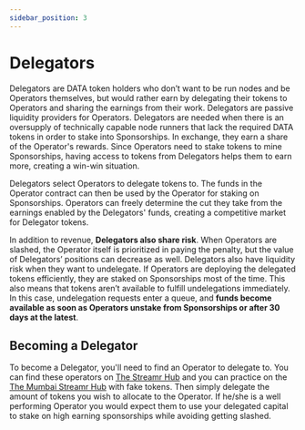 ```yaml
---
sidebar_position: 3
---
```


# Delegators
Delegators are DATA token holders who don’t want to be run nodes and be Operators themselves, but would rather earn by delegating their tokens to Operators and sharing the earnings from their work. Delegators are passive liquidity providers for Operators. Delegators are needed when there is an oversupply of technically capable node runners that lack the required DATA tokens in order to stake into Sponsorships. In exchange, they earn a share of the Operator's rewards. Since Operators need to stake tokens to mine Sponsorships, having access to tokens from Delegators helps them to earn more, creating a win-win situation.

Delegators select Operators to delegate tokens to. The funds in the Operator contract can then be used by the Operator for staking on Sponsorships. Operators can freely determine the cut they take from the earnings enabled by the Delegators' funds, creating a competitive market for Delegator tokens.

In addition to revenue, **Delegators also share risk**. When Operators are slashed, the Operator itself is prioritized in paying the penalty, but the value of Delegators’ positions can decrease as well. Delegators also have liquidity risk when they want to undelegate. If Operators are deploying the delegated tokens efficiently, they are staked on Sponsorships most of the time. This also means that tokens aren’t available to fulfill undelegations immediately. In this case, undelegation requests enter a queue, and **funds become available as soon as Operators unstake from Sponsorships or after 30 days at the latest**.

## Becoming a Delegator
To become a Delegator, you'll need to find an Operator to delegate to. You can find these operators on [The Streamr Hub](https://streamr.network/hub) and you can practice on the [The Mumbai Streamr Hub](https://mumbai.streamr.network) with fake tokens. Then simply delegate the amount of tokens you wish to allocate to the Operator. If he/she is a well performing Operator you would expect them to use your delegated capital to stake on high earning sponsorships while avoiding getting slashed. 
